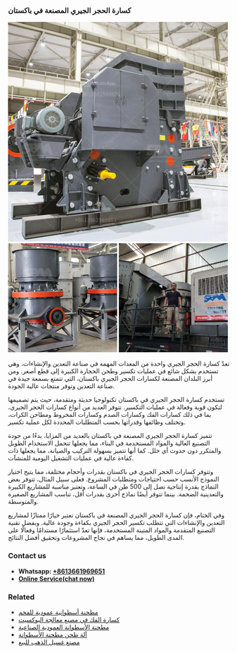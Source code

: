 <h3>كسارة الحجر الجيري المصنعة في باكستان</h3><img src='1701852725.jpg' alt=''><p>تعدّ كسارة الحجر الجيري واحدة من المعدات المهمة في صناعة التعدين والإنشاءات، وهي تستخدم بشكل شائع في عمليات تكسير وطحن الحجارة الكبيرة إلى قطع أصغر. ومن أبرز البلدان المصنعة لكسارات الحجر الجيري باكستان، التي تتمتع بسمعة جيدة في صناعة التعدين وتوفر منتجات عالية الجودة.</p><p>تستخدم كسارة الحجر الجيري في باكستان تكنولوجيا حديثة ومتقدمة، حيث يتم تصميمها لتكون قوية وفعالة في عمليات التكسير. تتوفر العديد من أنواع كسارات الحجر الجيري، بما في ذلك كسارات الفك وكسارات الصدم وكسارات المخروط ومطاحن الكرات، وتختلف وظائفها وقدراتها بحسب المتطلبات المحددة لكل عملية تكسير.</p><p>تتميز كسارة الحجر الجيري المصنعة في باكستان بالعديد من المزايا، بدءًا من جودة التصنيع العالية والمواد المستخدمة في البناء، مما يجعلها تتحمل الاستخدام الطويل والمتكرر دون حدوث أي خلل. كما أنها تتميز بسهولة التركيب والصيانة، مما يجعلها ذات كفاءة عالية في عمليات التشغيل اليومية للمنشآت.</p><p>وتتوفر كسارات الحجر الجيري في باكستان بقدرات وأحجام مختلفة، مما يتيح اختيار النموذج الأنسب حسب احتياجات ومتطلبات المشروع. فعلى سبيل المثال، تتوفر بعض النماذج بقدرة إنتاجية تصل إلى 500 طن في الساعة، وتعتبر مناسبة للمشاريع الكبيرة والتعدينية الضخمة. بينما تتوفر أيضًا نماذج أخرى بقدرات أقل، تناسب المشاريع الصغيرة والمتوسطة.</p><p>وفي الختام، فإن كسارة الحجر الجيري المصنعة في باكستان تعتبر خيارًا ممتازًا لمشاريع التعدين والإنشاءات التي تتطلب تكسير الحجر الجيري بكفاءة وجودة عالية. وبفضل تقنية التصنيع المتقدمة والمواد المتينة المستخدمة، فإنها تعدّ استثمارًا مستدامًا وفعالًا على المدى الطويل، مما يساهم في نجاح المشروعات وتحقيق أفضل النتائج.</p><h3>Contact us</h3><ul><li><strong>Whatsapp:&nbsp;<a href="https://wa.me/8613661969651">+8613661969651</a></strong></li><li><a href="https://swt.shibang-china.com/?git&amp;zhl&amp;كسارة الحجر الجيري المصنعة في باكستان"><strong>Online Service(chat now)</strong></a></li></ul><h3>Related</h3><ul><li><a href='مطحنة أسطوانية عمودية للفحم.md'>مطحنة أسطوانية عمودية للفحم</a></li><li><a href='كسارة الفك في مصنع معالجة البوكسيت.md'>كسارة الفك في مصنع معالجة البوكسيت</a></li><li><a href='مطحنة الأسطوانة العمودية الصناعية.md'>مطحنة الأسطوانة العمودية الصناعية</a></li><li><a href='آلة طحن مطحنة الأسطوانة.md'>آلة طحن مطحنة الأسطوانة</a></li><li><a href='مصنع غسيل الذهب للبيع.md'>مصنع غسيل الذهب للبيع</a></li></ul>